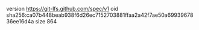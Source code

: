 version https://git-lfs.github.com/spec/v1
oid sha256:ca07b448beab938f6d26ec7152703881ffaa2a42f7ae50a6993967836ee16d4a
size 864

